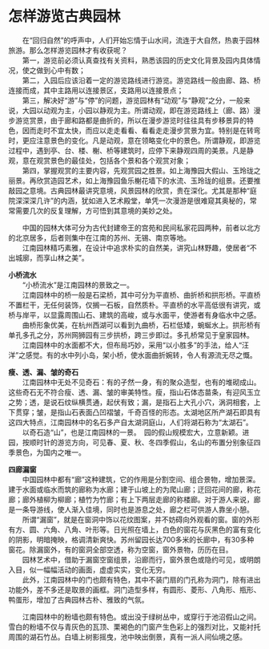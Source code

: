# 怎样游览古典园林  

&emsp;&emsp;在“回归自然”的呼声中，人们开始忘情于山水间，流连于大自然，热衷于园林旅游。那么怎样游览园林才有收获呢？  
&emsp;&emsp;第一，游览前必须认真查找有关资料，熟悉该园的历史文化背景及园内具体情况，使之做到心中有数；  
&emsp;&emsp;第二，入园后应该沿着一定的游览路线进行游览。游览路线一般由廊、路、桥连接而成，其中主路用以连接景区，支路用以连接景点；  
&emsp;&emsp;第三，解决好“游”与“停”的问题，游览园林有“动观”与“静观”之分，一般来说，大园以动观为主，小园以静观为主。所谓动观，即在游览路线上（廊、路）漫步游览赏景，由于廊和路都是曲折的，所以在漫步游览时往往具有步移景异的特色，因而走时不宜太快，而应以走走看看、看看走走漫步赏景为宜。特别是在转弯时，更应注意景色的变化。凡是动观，意在领略变化中的景色。所谓静观，即游览过程中，遇到亭、台、楼、榭、桥等建筑时，应停下来静观四周的美景。凡是静观，意在观赏景色的最佳处，包括各个景和各个观赏对象；  
&emsp;&emsp;第四，掌握观赏的主要内容，先观赏园之胜景。如上海豫园大假山、玉玲珑之丽景。再欣赏造园艺术，如上海豫园鱼乐榭花墙下的水流、玉玲珑的组景。还要推敲园之意境。古典园林最讲究意境，风景园林的欣赏，贵在深化。尤其是那种“庭院深深深几许”的内涵，犹如进入艺术殿堂，单凭一次漫游是很难窥其奥秘的，常常需要几次的反复理解，方可悟到其意境的美妙之处。  

&emsp;&emsp;中国的园林大体可分为古代封建帝王的宫苑和民间私家花园两种，前者以北方的北京居多，后者则集中在江南的苏州、无锡、南京等地。  
&emsp;&emsp;江南园林精巧素雅，在设计中追求朴实的自然美，讲究山林野趣，使居者“不出城廓，而享山林之美”。  

**小桥流水**  
&emsp;&emsp;“小桥流水”是江南园林的景致之一。  
&emsp;&emsp;江南园林中的桥一般是石梁桥，其中可分为平直桥、曲折桥和拱形桥。平直桥不置栏干，无任何装饰，仅搁一石板，自然质朴。平直桥的水平高低很有讲究，或桥与岸平，以显露周围山石、建筑的高峻，或与水面平，使游者有身临水中之感。  
&emsp;&emsp;曲桥形象优美，在杭州西湖可以看到九曲桥，石栏低矮，蜿蜒水上。拱形桥有单孔多孔之分，苏州网狮园有三步拱桥，跨三步即过。多孔桥常见于皇家园林。  
&emsp;&emsp;江南园林中的水面都不大，但布局巧妙，采用“以小胜多”的手法，给人“汪洋”之感觉。有的水中列小岛，架小桥，使水面曲折婉转，令人有源流无尽之慨。  

**瘦、透、漏、皱的奇石**  
&emsp;&emsp;江南园林中无处不见奇石：有的孑然一身，有的聚众造型，也有的堆砌成山。这些奇石无不符合瘦、透、漏、皱的审美特性。瘦，指山石体态苗条，有迎风玉立之势；透，是说石纹纵横贯通，起伏有致；漏，是指石上大孔小穴，涡洞相套，上下贯穿；皱，是指山石表面凸凹褶皱，千奇百怪的形态。太湖地区所产湖石即具有这四大特点，江南园林中的名石多产自太湖洞庭山，人们将湖石称为“太湖石”。  
&emsp;&emsp;以奇石造“山”，也是江南园林的一景。　园的假山规模宏大，立意新颖。进园，按顺时针的游览方向，可见春、夏、秋、冬四季假山，名山的布置分别象征四季景色，为国内之唯一。  

**四廊漏窗**  
&emsp;&emsp;中国园林中都有“廊”这种建筑，它的作用是分割空间、组合景物，增加景深。建于水面或临水而筑的廊称为水廊；建于山坡上的为爬山廊；迂回花间的廊，称花廊；廊外植柳为柳廊；植竹为竹廊；有上下两层走廊的称楼廊。对于游人来说，廊是一条导游线，使人渐入佳境，同时也是游息之处，廊之栏可供游人靠坐小憩。  
&emsp;&emsp;所谓“漏窗”，就是在窗洞中饰以花纹图案，并不妨碍向外观看的窗。窗的外形有方、圆、六角、八角、叶形等。日光照在墙上，白色的窗花与灰黑色的富有变化的阴影，明暗掩映，格调清新爽快。苏州留园长达700多米的长廊中，有30多种窗花。除漏窗外，有的窗洞全部空透，称为空窗，窗外景物，历历在目。  
&emsp;&emsp;园林艺术中，借助于漏窗空窗组景，沿廊而行，窗外景色或隐约可见，或明朗入目，似一幅幅活动的画面，虚虚实实，变化无穷。  
&emsp;&emsp;此外，江南园林中的门也颇有特色，其中不装门扇的门孔称为洞门，除有进出功能外，差不多还是取景的画框。洞门造型多样，有圆形、菱形、八角形、瓶形、鸭蛋形，增加了古典园林古朴、雅致的气氛。  

&emsp;&emsp;江南园林中的粉墙也颇有特色。或出没于绿树丛中，或穿行于池沼假山之间。雪白的粉墙不仅与青灰色的瓦顶、栗褐色的门窗产生色彩上的强烈对比，又能衬托周围的湖石竹丛。白墙上树影摇曳，池中映出倒景，真有一派人间仙境之感。  